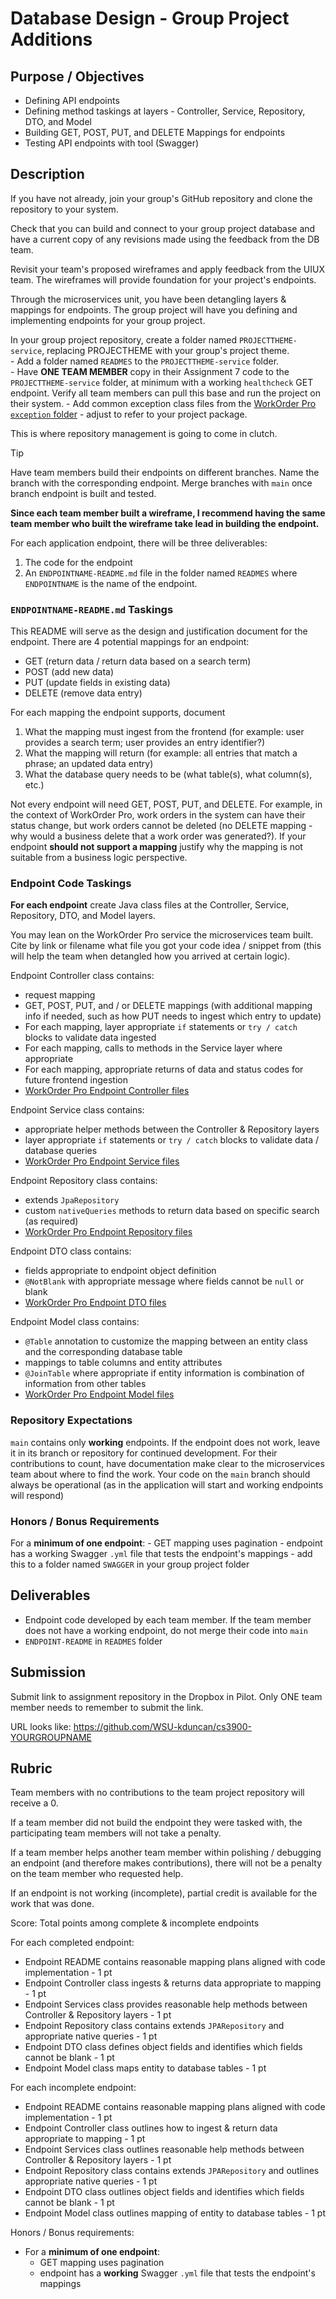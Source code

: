 # Database Design - Group Project Additions

## Purpose / Objectives

- Defining API endpoints
- Defining method taskings at layers - Controller, Service, Repository, DTO, and Model
- Building GET, POST, PUT, and DELETE Mappings for endpoints
- Testing API endpoints with tool (Swagger)

## Description

If you have not already, join your group's GitHub repository and clone the repository to your system.

Check that you can build and connect to your group project database and have a current copy of any revisions made using the feedback from the DB team.

Revisit your team's proposed wireframes and apply feedback from the UIUX team.  The wireframes will provide foundation for your project's endpoints.

Through the microservices unit, you have been detangling layers & mappings for endpoints.  The group project will have you defining and implementing endpoints for your group project.

In your group project repository, create a folder named `PROJECTTHEME-service`, replacing PROJECTHEME with your group's project theme.  
    - Add a folder named `READMES` to the `PROJECTTHEME-service` folder.  
    - Have **ONE TEAM MEMBER** copy in their Assignment 7 code to the `PROJECTTHEME-service` folder, at minimum with a working `healthcheck` GET endpoint.  Verify all team members can pull this base and run the project on their system.
    - Add common exception class files from the [WorkOrder Pro `exception` folder](https://github.com/pattonsgirl/CS3900-AppSoftwareDev/tree/main/Microservices/work-order-pro-service/src/main/java/com/wsu/workorderproservice/exception) - adjust to refer to your project package.

This is where repository management is going to come in clutch.
> [!TIP] 
> Have team members build their endpoints on different branches.  Name the branch with the corresponding endpoint.  Merge branches with `main` once branch endpoint is built and tested.

**Since each team member built a wireframe, I recommend having the same team member who built the wireframe take lead in building the endpoint.**

For each application endpoint, there will be three deliverables:
1. The code for the endpoint
2. An `ENDPOINTNAME-README.md` file in the folder named `READMES` where `ENDPOINTNAME` is the name of the endpoint.

### `ENDPOINTNAME-README.md` Taskings

This README will serve as the design and justification document for the endpoint.  There are 4 potential mappings for an endpoint:
- GET (return data / return data based on a search term)
- POST (add new data)
- PUT (update fields in existing data)
- DELETE (remove data entry)

For each mapping the endpoint supports, document 
1. What the mapping must ingest from the frontend (for example: user provides a search term; user provides an entry identifier?)
2. What the mapping will return (for example: all entries that match a phrase; an updated data entry)
3. What the database query needs to be (what table(s), what column(s), etc.)

Not every endpoint will need GET, POST, PUT, and DELETE.  For example, in the context of WorkOrder Pro, work orders in the system can have their status change, but work orders cannot be deleted (no DELETE mapping - why would a business delete that a work order was generated?).  If your endpoint **should not support a mapping** justify why the mapping is not suitable from a business logic perspective.

### Endpoint Code Taskings

**For each endpoint** create Java class files at the Controller, Service, Repository, DTO, and Model layers.

You may lean on the WorkOrder Pro service the microservices team built. Cite by link or filename what file you got your code idea / snippet from (this will help the team when detangled how you arrived at certain logic).

Endpoint Controller class contains:
- request mapping
- GET, POST, PUT, and / or DELETE mappings (with additional mapping info if needed, such as how PUT needs to ingest which entry to update)
- For each mapping, layer appropriate `if` statements or `try / catch` blocks to validate data ingested
- For each mapping, calls to methods in the Service layer where appropriate
- For each mapping, appropriate returns of data and status codes for future frontend ingestion
- [WorkOrder Pro Endpoint Controller files](https://github.com/pattonsgirl/CS3900-AppSoftwareDev/blob/main/Microservices/work-order-pro-service/src/main/java/com/wsu/workorderproservice/controller/) 

Endpoint Service class contains:
- appropriate helper methods between the Controller & Repository layers
- layer appropriate `if` statements or `try / catch` blocks to validate data / database queries
- [WorkOrder Pro Endpoint Service files](https://github.com/pattonsgirl/CS3900-AppSoftwareDev/tree/main/Microservices/work-order-pro-service/src/main/java/com/wsu/workorderproservice/service)

Endpoint Repository class contains:
- extends `JpaRepository`
- custom `nativeQueries` methods to return data based on specific search (as required)
- [WorkOrder Pro Endpoint Repository files](https://github.com/pattonsgirl/CS3900-AppSoftwareDev/tree/main/Microservices/work-order-pro-service/src/main/java/com/wsu/workorderproservice/repository)

Endpoint DTO class contains:
- fields appropriate to endpoint object definition
- `@NotBlank` with appropriate message where fields cannot be `null` or blank
- [WorkOrder Pro Endpoint DTO files](https://github.com/pattonsgirl/CS3900-AppSoftwareDev/tree/main/Microservices/work-order-pro-service/src/main/java/com/wsu/workorderproservice/dto)

Endpoint Model class contains:
- `@Table` annotation to customize the mapping between an entity class and the corresponding database table
- mappings to table columns and entity attributes
- `@JoinTable` where appropriate if entity information is combination of information from other tables
- [WorkOrder Pro Endpoint Model files](https://github.com/pattonsgirl/CS3900-AppSoftwareDev/tree/main/Microservices/work-order-pro-service/src/main/java/com/wsu/workorderproservice/model)

### Repository Expectations

`main` contains only **working** endpoints.  If the endpoint does not work, leave it in its branch or repository for continued development.  For their contributions to count, have documentation make clear to the microservices team about where to find the work.  Your code on the `main` branch should always be operational (as in the application will start and working endpoints will respond)

### Honors / Bonus Requirements

For a **minimum of one endpoint**:
    - GET mapping uses pagination
    - endpoint has a working Swagger `.yml` file that tests the endpoint's mappings
        - add this to a folder named `SWAGGER` in your group project folder

## Deliverables

- Endpoint code developed by each team member.  If the team member does not have a working endpoint, do not merge their code into `main`
- `ENDPOINT-README` in `READMES` folder

## Submission

Submit link to assignment repository in the Dropbox in Pilot.  Only ONE team member needs to remember to submit the link.

URL looks like: https://github.com/WSU-kduncan/cs3900-YOURGROUPNAME

## Rubric

Team members with no contributions to the team project repository will receive a 0.

If a team member did not build the endpoint they were tasked with, the participating team members will not take a penalty.

If a team member helps another team member within polishing / debugging an endpoint (and therefore makes contributions), there will not be a penalty on the team member who requested help.

If an endpoint is not working (incomplete), partial credit is available for the work that was done.

Score: Total points among complete & incomplete endpoints

For each completed endpoint:
- Endpoint README contains reasonable mapping plans aligned with code implementation - 1 pt
- Endpoint Controller class ingests & returns data appropriate to mapping - 1 pt
- Endpoint Services class provides reasonable help methods between Controller & Repository layers - 1 pt
- Endpoint Repository class contains extends `JPARepository` and appropriate native queries - 1 pt
- Endpoint DTO class defines object fields and identifies which fields cannot be blank - 1 pt
- Endpoint Model class maps entity to database tables - 1 pt

For each incomplete endpoint:
- Endpoint README contains reasonable mapping plans aligned with code implementation - 1 pt
- Endpoint Controller class outlines how to ingest & return data appropriate to mapping - 1 pt
- Endpoint Services class outlines reasonable help methods between Controller & Repository layers - 1 pt
- Endpoint Repository class contains extends `JPARepository` and outlines appropriate native queries - 1 pt
- Endpoint DTO class outlines object fields and identifies which fields cannot be blank - 1 pt
- Endpoint Model class outlines mapping of entity to database tables - 1 pt

Honors / Bonus requirements:
- For a **minimum of one endpoint**:
    - GET mapping uses pagination
    - endpoint has a **working** Swagger `.yml` file that tests the endpoint's mappings





